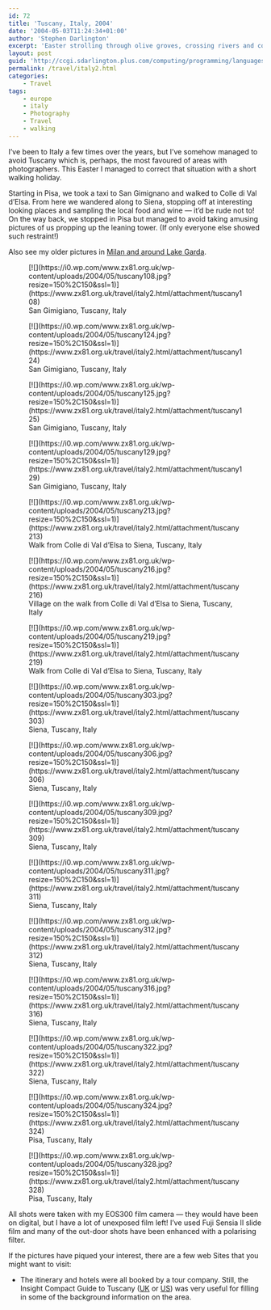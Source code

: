```yaml
---
id: 72
title: 'Tuscany, Italy, 2004'
date: '2004-05-03T11:24:34+01:00'
author: 'Stephen Darlington'
excerpt: 'Easter strolling through olive groves, crossing rivers and collecting mud in walking boots in Tuscany. '
layout: post
guid: 'http://ccgi.sdarlington.plus.com/computing/programming/languages/tuscany-italy-2004.html'
permalink: /travel/italy2.html
categories:
    - Travel
tags:
    - europe
    - italy
    - Photography
    - Travel
    - walking
---
```


I’ve been to Italy a few times over the years, but I’ve somehow managed to avoid Tuscany which is, perhaps, the most favoured of areas with photographers. This Easter I managed to correct that situation with a short walking holiday.

Starting in Pisa, we took a taxi to San Gimignano and walked to Colle di Val d’Elsa. From here we wandered along to Siena, stopping off at interesting looking places and sampling the local food and wine — it’d be rude not to! On the way back, we stopped in Pisa but managed to avoid taking amusing pictures of us propping up the leaning tower. (If only everyone else showed such restraint!)

Also see my older pictures in [Milan and around Lake Garda](/travel/italy.html).

<div class="gallery galleryid-72 gallery-columns-3 gallery-size-thumbnail" id="gallery-3"><figure class="gallery-item"><div class="gallery-icon landscape"> [![](https://i0.wp.com/www.zx81.org.uk/wp-content/uploads/2004/05/tuscany108.jpg?resize=150%2C150&ssl=1)](https://www.zx81.org.uk/travel/italy2.html/attachment/tuscany108) </div> <figcaption class="wp-caption-text gallery-caption" id="gallery-3-985"> San Gimigiano, Tuscany, Italy </figcaption></figure><figure class="gallery-item"><div class="gallery-icon landscape"> [![](https://i0.wp.com/www.zx81.org.uk/wp-content/uploads/2004/05/tuscany124.jpg?resize=150%2C150&ssl=1)](https://www.zx81.org.uk/travel/italy2.html/attachment/tuscany124) </div> <figcaption class="wp-caption-text gallery-caption" id="gallery-3-986"> San Gimigiano, Tuscany, Italy </figcaption></figure><figure class="gallery-item"><div class="gallery-icon landscape"> [![](https://i0.wp.com/www.zx81.org.uk/wp-content/uploads/2004/05/tuscany125.jpg?resize=150%2C150&ssl=1)](https://www.zx81.org.uk/travel/italy2.html/attachment/tuscany125) </div> <figcaption class="wp-caption-text gallery-caption" id="gallery-3-987"> San Gimigiano, Tuscany, Italy </figcaption></figure><figure class="gallery-item"><div class="gallery-icon landscape"> [![](https://i0.wp.com/www.zx81.org.uk/wp-content/uploads/2004/05/tuscany129.jpg?resize=150%2C150&ssl=1)](https://www.zx81.org.uk/travel/italy2.html/attachment/tuscany129) </div> <figcaption class="wp-caption-text gallery-caption" id="gallery-3-988"> San Gimigiano, Tuscany, Italy </figcaption></figure><figure class="gallery-item"><div class="gallery-icon landscape"> [![](https://i0.wp.com/www.zx81.org.uk/wp-content/uploads/2004/05/tuscany213.jpg?resize=150%2C150&ssl=1)](https://www.zx81.org.uk/travel/italy2.html/attachment/tuscany213) </div> <figcaption class="wp-caption-text gallery-caption" id="gallery-3-989"> Walk from Colle di Val d’Elsa to Siena, Tuscany, Italy </figcaption></figure><figure class="gallery-item"><div class="gallery-icon landscape"> [![](https://i0.wp.com/www.zx81.org.uk/wp-content/uploads/2004/05/tuscany216.jpg?resize=150%2C150&ssl=1)](https://www.zx81.org.uk/travel/italy2.html/attachment/tuscany216) </div> <figcaption class="wp-caption-text gallery-caption" id="gallery-3-990"> Village on the walk from Colle di Val d’Elsa to Siena, Tuscany, Italy </figcaption></figure><figure class="gallery-item"><div class="gallery-icon portrait"> [![](https://i0.wp.com/www.zx81.org.uk/wp-content/uploads/2004/05/tuscany219.jpg?resize=150%2C150&ssl=1)](https://www.zx81.org.uk/travel/italy2.html/attachment/tuscany219) </div> <figcaption class="wp-caption-text gallery-caption" id="gallery-3-991"> Walk from Colle di Val d’Elsa to Siena, Tuscany, Italy </figcaption></figure><figure class="gallery-item"><div class="gallery-icon landscape"> [![](https://i0.wp.com/www.zx81.org.uk/wp-content/uploads/2004/05/tuscany303.jpg?resize=150%2C150&ssl=1)](https://www.zx81.org.uk/travel/italy2.html/attachment/tuscany303) </div> <figcaption class="wp-caption-text gallery-caption" id="gallery-3-992"> Siena, Tuscany, Italy </figcaption></figure><figure class="gallery-item"><div class="gallery-icon landscape"> [![](https://i0.wp.com/www.zx81.org.uk/wp-content/uploads/2004/05/tuscany306.jpg?resize=150%2C150&ssl=1)](https://www.zx81.org.uk/travel/italy2.html/attachment/tuscany306) </div> <figcaption class="wp-caption-text gallery-caption" id="gallery-3-993"> Siena, Tuscany, Italy </figcaption></figure><figure class="gallery-item"><div class="gallery-icon portrait"> [![](https://i0.wp.com/www.zx81.org.uk/wp-content/uploads/2004/05/tuscany309.jpg?resize=150%2C150&ssl=1)](https://www.zx81.org.uk/travel/italy2.html/attachment/tuscany309) </div> <figcaption class="wp-caption-text gallery-caption" id="gallery-3-994"> Siena, Tuscany, Italy </figcaption></figure><figure class="gallery-item"><div class="gallery-icon landscape"> [![](https://i0.wp.com/www.zx81.org.uk/wp-content/uploads/2004/05/tuscany311.jpg?resize=150%2C150&ssl=1)](https://www.zx81.org.uk/travel/italy2.html/attachment/tuscany311) </div> <figcaption class="wp-caption-text gallery-caption" id="gallery-3-995"> Siena, Tuscany, Italy </figcaption></figure><figure class="gallery-item"><div class="gallery-icon portrait"> [![](https://i0.wp.com/www.zx81.org.uk/wp-content/uploads/2004/05/tuscany312.jpg?resize=150%2C150&ssl=1)](https://www.zx81.org.uk/travel/italy2.html/attachment/tuscany312) </div> <figcaption class="wp-caption-text gallery-caption" id="gallery-3-996"> Siena, Tuscany, Italy </figcaption></figure><figure class="gallery-item"><div class="gallery-icon portrait"> [![](https://i0.wp.com/www.zx81.org.uk/wp-content/uploads/2004/05/tuscany316.jpg?resize=150%2C150&ssl=1)](https://www.zx81.org.uk/travel/italy2.html/attachment/tuscany316) </div> <figcaption class="wp-caption-text gallery-caption" id="gallery-3-997"> Siena, Tuscany, Italy </figcaption></figure><figure class="gallery-item"><div class="gallery-icon landscape"> [![](https://i0.wp.com/www.zx81.org.uk/wp-content/uploads/2004/05/tuscany322.jpg?resize=150%2C150&ssl=1)](https://www.zx81.org.uk/travel/italy2.html/attachment/tuscany322) </div> <figcaption class="wp-caption-text gallery-caption" id="gallery-3-998"> Siena, Tuscany, Italy </figcaption></figure><figure class="gallery-item"><div class="gallery-icon landscape"> [![](https://i0.wp.com/www.zx81.org.uk/wp-content/uploads/2004/05/tuscany324.jpg?resize=150%2C150&ssl=1)](https://www.zx81.org.uk/travel/italy2.html/attachment/tuscany324) </div> <figcaption class="wp-caption-text gallery-caption" id="gallery-3-999"> Pisa, Tuscany, Italy </figcaption></figure><figure class="gallery-item"><div class="gallery-icon portrait"> [![](https://i0.wp.com/www.zx81.org.uk/wp-content/uploads/2004/05/tuscany328.jpg?resize=150%2C150&ssl=1)](https://www.zx81.org.uk/travel/italy2.html/attachment/tuscany328) </div> <figcaption class="wp-caption-text gallery-caption" id="gallery-3-1000"> Pisa, Tuscany, Italy </figcaption></figure> </div>All shots were taken with my EOS300 film camera — they would have been on digital, but I have a lot of unexposed film left! I’ve used Fuji Sensia II slide film and many of the out-door shots have been enhanced with a polarising filter.

If the pictures have piqued your interest, there are a few web Sites that you might want to visit:

- The itinerary and hotels were all booked by a tour company. Still, the Insight Compact Guide to Tuscany ([UK](http://www.amazon.co.uk/exec/obidos/ASIN/981412009X/zx81orguk) or [US](http://www.amazon.com/exec/obidos/ASIN/0887295827/zx81orguk00)) was very useful for filling in some of the background information on the area.
